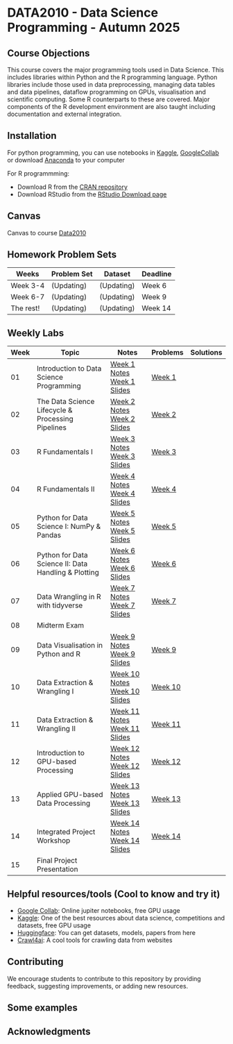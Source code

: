 # DATA2010 - Data Science Programming - Autumn 2025

## Course Objections
This course covers the major programming tools used in Data Science. This includes libraries within Python and the R programming language. Python libraries include those used in data preprocessing, managing data tables and data pipelines, dataflow programming on GPUs, visualisation and scientific computing. Some R counterparts to these are covered. Major components of the R development environment are also taught including documentation and external integration.

## Installation
For python programming, you can use notebooks in [Kaggle](https://www.kaggle.com/), [GoogleCollab](https://colab.research.google.com/) or download [Anaconda](https://www.anaconda.com/download) to your computer

For R programmming:
- Download R from the [CRAN repository](https://cran.r-project.org/)
- Download RStudio from the [RStudio Download page](https://www.rstudio.com/products/rstudio/download/)
## Canvas

Canvas to course [Data2010](https://vinuni.instructure.com/courses/2819/assignments)

## Homework Problem Sets

| Weeks | Problem Set | Dataset | Deadline |
| --- | --- | --- | --- |
| Week 3-4 | (Updating)| (Updating) | Week 6 |
| Week 6-7 | (Updating)| (Updating) | Week 9 |
| The rest! | (Updating)| (Updating) | Week 14|

## Weekly Labs

| Week | Topic | Notes | Problems | Solutions |
| --- | --- | --- | --- | --- |
| 01 | Introduction to Data Science Programming | [Week 1 Notes](https://simplesymphony.notion.site/Week-1-250cbbea3c3c80938466f2f58f53722f?source=copy_link) [Week 1 Slides](https://www.canva.com/design/DAGwJbJl_YM/neqmhNEaIfc1eZXnf_9ehg/edit?utm_content=DAGwJbJl_YM&utm_campaign=designshare&utm_medium=link2&utm_source=sharebutton) | [Week 1](Week_01/Week1.md) | |
| 02 | The Data Science Lifecycle & Processing Pipelines | [Week 2 Notes](https://simplesymphony.notion.site/Week-2-250cbbea3c3c809cab6acc154c68e34b?source=copy_link) [Week 2 Slides](https://www.canva.com/design/DAGwJbhtH7w/QYYfyFpqrrwQteZ4v7ZDxQ/edit?utm_content=DAGwJbhtH7w&utm_campaign=designshare&utm_medium=link2&utm_source=sharebutton) | [Week 2](Week_02/Week2.md) | |
| 03 | R Fundamentals I | [Week 3 Notes](https://simplesymphony.notion.site/Week-3-R-Fundamentals-I-261cbbea3c3c80048d8ef38b95c1b234?source=copy_link) [Week 3 Slides](https://www.canva.com/design/DAGxt1vLDFw/AlztGu3sVjbG9yoPnWBmog/edit?utm_content=DAGxt1vLDFw&utm_campaign=designshare&utm_medium=link2&utm_source=sharebutton) |[Week 3](Week_03/Week3.md) | |
| 04 | R Fundamentals II | [Week 4 Notes](https://simplesymphony.notion.site/Week-4-R-Fundamentals-II-261cbbea3c3c809f8a85ca5c3dafe32c?source=copy_link) [Week 4 Slides](https://www.canva.com/design/DAGxt2Eu3V8/9CwTFcmdR-wLMpjH2bO-Hg/edit?utm_content=DAGxt2Eu3V8&utm_campaign=designshare&utm_medium=link2&utm_source=sharebutton) |[Week 4](Week_04/Week4.md) | |
| 05 | Python for Data Science I: NumPy & Pandas | [Week 5 Notes](https://simplesymphony.notion.site/Week-5-Python-for-Data-Science-I-NumPy-Pandas-261cbbea3c3c805b957af1d1b77005bd?source=copy_link) [Week 5 Slides](https://www.canva.com/design/DAGxtzQ4g1A/FtloRifZdvLA_C_9kwyMkg/edit?utm_content=DAGxtzQ4g1A&utm_campaign=designshare&utm_medium=link2&utm_source=sharebutton) |[Week 5](Week_05/Week5.md) | |
| 06 | Python for Data Science II: Data Handling & Plotting | [Week 6 Notes](https://simplesymphony.notion.site/Week-6-Python-for-Data-Science-II-Data-Handling-Plotting-261cbbea3c3c80fbb575e00c1d517851?source=copy_link) [Week 6 Slides](https://www.canva.com/design/DAGxt05Gw6Q/W-Jc0tmkiMNSV1HlauWuoA/edit?utm_content=DAGxt05Gw6Q&utm_campaign=designshare&utm_medium=link2&utm_source=sharebutton) |[Week 6](Week_06/Week6.md) | |
| 07 | Data Wrangling in R with tidyverse | [Week 7 Notes](https://simplesymphony.notion.site/Week-7-Data-Wrangling-in-R-with-tidyverse-261cbbea3c3c804a9478dc6ddd8d144a?source=copy_link) [Week 7 Slides](https://www.canva.com/design/DAGxt_sicvo/o-i7wL05i5_Pz8iqJyoC1Q/edit?utm_content=DAGxt_sicvo&utm_campaign=designshare&utm_medium=link2&utm_source=sharebutton) |[Week 7](Week_07/Week1.md) | |
| 08 | Midterm Exam |  || |
| 09 | Data Visualisation in Python and R | [Week 9 Notes](https://simplesymphony.notion.site/Week-9-Data-Visualisation-in-Python-and-R-261cbbea3c3c80768f6ad20a42667339?source=copy_link) [Week 9 Slides](https://www.canva.com/design/DAGxt4AL6Mw/vrKN_01XS5evoibvx8TAWQ/edit?utm_content=DAGxt4AL6Mw&utm_campaign=designshare&utm_medium=link2&utm_source=sharebutton) |[Week 9](Week_09/Week9.md) | |
| 10 | Data Extraction & Wrangling I | [Week 10 Notes](https://simplesymphony.notion.site/Week-10-Data-Extraction-Wrangling-I-261cbbea3c3c8054a340c73f4f9db054?source=copy_link) [Week 10 Slides](https://www.canva.com/design/DAGxt_LGw1M/bnkCsq8y0xg8zM8mJ1_JqA/edit?utm_content=DAGxt_LGw1M&utm_campaign=designshare&utm_medium=link2&utm_source=sharebutton) |[Week 10](Week_10/Week10.md) | |
| 11 | Data Extraction & Wrangling II | [Week 11 Notes](https://simplesymphony.notion.site/Week-11-Data-Extraction-Wrangling-II-261cbbea3c3c804f93ffda527404dd94?source=copy_link) [Week 11 Slides](https://www.canva.com/design/DAGxt1tz9B8/X9FOybUtH3oT3nLhQ13Ysg/edit?utm_content=DAGxt1tz9B8&utm_campaign=designshare&utm_medium=link2&utm_source=sharebutton) |[Week 11](Week_11/Week11.md) | |
| 12 | Introduction to GPU-based Processing | [Week 12 Notes](https://simplesymphony.notion.site/Week-12-Introduction-to-GPU-based-Processing-261cbbea3c3c80af95fed7d0b16833ca?source=copy_link) [Week 12 Slides](https://www.canva.com/design/DAGxt_ROR1k/2X259hL8Cjz4Hl8pdSzt_Q/edit?utm_content=DAGxt_ROR1k&utm_campaign=designshare&utm_medium=link2&utm_source=sharebutton) |[Week 12](Week_12/Week12.md) | |
| 13 | Applied GPU-based Data Processing | [Week 13 Notes](https://simplesymphony.notion.site/Week-13-Applied-GPU-based-Data-Processing-261cbbea3c3c80149336f8e290327346?source=copy_link) [Week 13 Slides](https://www.canva.com/design/DAGxtzlcqL0/yyZ27ma-iBzJMcIbRcQFOQ/edit?utm_content=DAGxtzlcqL0&utm_campaign=designshare&utm_medium=link2&utm_source=sharebutton) |[Week 13](Week_13/Week13.md) | |
| 14 | Integrated Project Workshop | [Week 14 Notes](https://simplesymphony.notion.site/Week-14-Integrated-Project-Workshop-261cbbea3c3c806e9342eef2c64ebe92?source=copy_link) [Week 14 Slides](https://www.canva.com/design/DAGxt9w3Zzo/hDLFZ90HtzmtBfcI0cmSbA/edit?utm_content=DAGxt9w3Zzo&utm_campaign=designshare&utm_medium=link2&utm_source=sharebutton) |[Week 14](Week_14/Week14.md) | |
| 15 | Final Project Presentation |  || |

## Helpful resources/tools (Cool to know and try it)
- [Google Collab](https://colab.research.google.com/): Online jupiter notebooks, free GPU usage
- [Kaggle](https://www.kaggle.com/): One of the best resources about data science, competitions and datasets, free GPU usage
- [Huggingface](https://huggingface.co/): You can get datasets, models, papers from here
- [Crawl4ai](https://github.com/unclecode/crawl4ai): A cool tools for crawling data from websites

## Contributing

We encourage students to contribute to this repository by providing feedback, suggesting improvements, or adding new resources.

## Some examples


## Acknowledgments